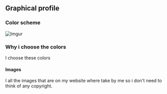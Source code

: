 ## Graphical profile
### Color scheme

![Imgur](https://i.imgur.com/D3SQWDj.jpg)

### Why i choose the colors
I choose these colors 
#### Images
I all the images that are on my website where take by me so i don't need to think of any copyright.
